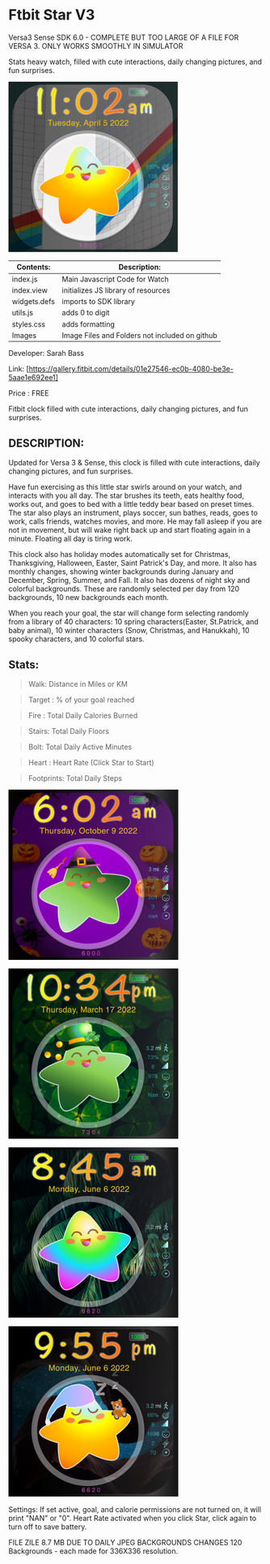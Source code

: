 # Ftbit Star V3
Versa3 Sense SDK 6.0 - COMPLETE BUT TOO LARGE OF A FILE FOR VERSA 3. ONLY WORKS SMOOTHLY IN SIMULATOR

Stats heavy watch, filled with cute interactions, daily changing pictures, and fun surprises.

![Alt text](https://github.com/SarahBass/StarWatchV3/blob/main/rainbow.png)

Contents: | Description:
--------- | ------------
index.js  | Main Javascript Code for Watch 
index.view | initializes JS library of resources
widgets.defs | imports to SDK library
utils.js | adds 0 to digit
styles.css | adds formatting
Images    | Image Files and Folders not included on github




 
 Developer: Sarah Bass
 
 Link: [https://gallery.fitbit.com/details/01e27546-ec0b-4080-be3e-5aae1e692ee1]
 
 Price : FREE
 
Fitbit clock filled with cute interactions, daily changing pictures, and fun surprises.

## DESCRIPTION:
Updated for Versa 3 & Sense, this clock is filled with cute interactions, daily changing pictures, and fun surprises.

Have fun exercising as this little star swirls around on your watch, and interacts with you all day. The star brushes its teeth, eats healthy food, works out, and goes to bed with a little teddy bear based on preset times. The star also plays an instrument, plays soccer, sun bathes, reads, goes to work, calls friends, watches movies, and more. He may fall asleep if you are not in movement, but will wake right back up and start floating again in a minute. Floating all day is tiring work.

This clock also has holiday modes automatically set for Christmas, Thanksgiving, Halloween, Easter, Saint Patrick's Day, and more. It also has monthly changes, showing winter backgrounds during January and December, Spring, Summer, and Fall. It also has dozens of night sky and colorful backgrounds. These are randomly selected per day from 120 backgrounds, 10 new backgrounds each month.

When you reach your goal, the star will change form selecting randomly from a library of 40 characters: 10 spring characters(Easter, St.Patrick, and baby animal), 10 winter characters (Snow, Christmas, and Hanukkah), 10 spooky characters, and 10 colorful stars.


## Stats:

>Walk: Distance in Miles or KM

>Target : % of your goal reached

>Fire : Total Daily Calories Burned

>Stairs: Total Daily Floors

>Bolt: Total Daily Active Minutes

>Heart : Heart Rate (Click Star to Start)

>Footprints: Total Daily Steps

![Alt text](https://github.com/SarahBass/StarWatchV3/blob/main/Versa3copy%203.png)

![Alt text](https://github.com/SarahBass/StarWatchV3/blob/main/Versa3copy%207.png)

![Alt text](https://github.com/SarahBass/StarWatchV3/blob/main/Versa3copy%208.png)

![Alt text](https://github.com/SarahBass/StarWatchV3/blob/main/Versa3copy%209.png)

Settings: If set active, goal, and calorie permissions are not turned on, it will print "NAN" or "0". Heart Rate activated when you click Star, click again to turn off to save battery.

FILE ZILE 8.7 MB DUE TO DAILY JPEG BACKGROUNDS CHANGES 120 Backgrounds - each made for 336X336 resolution.





